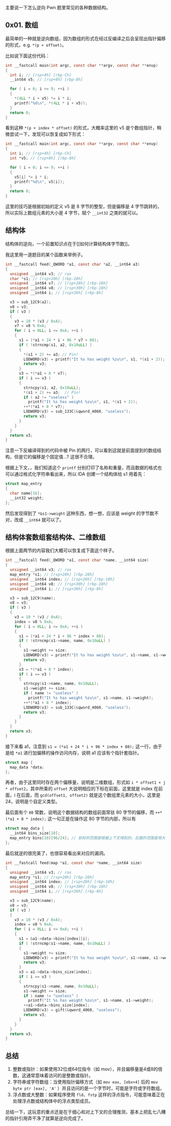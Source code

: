 主要说一下怎么逆向 Pwn 题里常见的各种数据结构。

## 0x01. 数组

最简单的一种就是逆向数组，因为数组的形式在经过反编译之后会呈现出指针偏移的形式，e.g. `*(p + offset)`。

比如说下面这份代码：

```c
int __fastcall main(int argc, const char **argv, const char **envp)
{
  int i; // [rsp+4h] [rbp-Ch]
  __int64 v5; // [rsp+8h] [rbp-8h]

  for ( i = 0; i <= 9; ++i )
  {
    *(4LL * i + v5) *= i * i;
    printf("%d\n", *(4LL * i + v5));
  }
  return 0;
}
```
看到这种 `*(p + index * offset)` 的形式，大概率这里的 v5 是个数组指针，稍微尝试一下，发现可以恢复成如下形式：

```c
int __fastcall main(int argc, const char **argv, const char **envp)
{
  int i; // [rsp+4h] [rbp-Ch]
  int *v5; // [rsp+8h] [rbp-8h]

  for ( i = 0; i <= 9; ++i )
  {
    v5[i] *= i * i;
    printf("%d\n", v5[i]);
  }
  return 0;
}
```

这里的技巧是根据初始的定义 v5 是 8 字节的整型，但是偏移是 4 字节跳转的，所以实际上数组元素的大小是 4 字节，赋个 `__int32` 之类的就可以。

## 结构体

结构体的逆向，一个前置知识点在于[[如何计算结构体字节数]]。

我这里用一道题目的某个函数来举例子。

```c
int __fastcall feed(_QWORD *a1, const char *a2, __int64 a3)
{
  unsigned __int64 v3; // rax
  char *s1; // [rsp+20h] [rbp-20h]
  unsigned __int64 v7; // [rsp+28h] [rbp-18h]
  unsigned __int64 v8; // [rsp+30h] [rbp-10h]
  unsigned __int64 i; // [rsp+38h] [rbp-8h]

  v3 = sub_12C9(a2);
  v8 = v3;
  if ( v3 )
  {
    v3 = 10 * (v3 / 0xA);
    v7 = v8 % 0xA;
    for ( i = 0LL; i <= 0xA; ++i )
    {
      s1 = (*a1 + 24 * i + 96 * v7 + 80);
      if ( !strncmp(s1, a2, 0x10uLL) )
      {
        *(s1 + 2) += a3; // Pin!
        LODWORD(v3) = printf("It %s has weight %zu\n", s1, *(s1 + 2));
        return v3;
      }
      v3 = *(*a1 + 8 * v7);
      if ( i == v3 )
      {
        strncpy(s1, a2, 0x10uLL);
        *(s1 + 2) += a3;  // Pin!
        if ( a2 != "useless" )
          printf("It %s has weight %zu\n", s1, *(s1 + 2));
        ++*(*a1 + 8 * v7);
        LODWORD(v3) = sub_133C(&qword_4060, "useless");
        return v3;
      }
    }
  }
  return v3;
}
```
注意一下反编译得到的代码中被 Pin 的两行，可以看到这就是前面提到的数组结构，但是它的偏移是个固定值...? 这很不合理。

根据上下文，，我们知道这个 `printf` 分别打印了名称和重量，而且数据的格式也可以通过格式化字符串看出来，所以 IDA 创建一个结构体给 s1 用着先：

```c
struct map_entry
{
  char name[16];
  __int32 weight;
};
```

然后发现得到了 `*&s1->weight` 这种东西，想一想，应该是 weight 的字节数不对，改成 `__int64` 就可以了。

## 结构体套数组套结构体、二维数组

根据上面两节的内容我们大概可以恢复成下面这个样子。

```c
int __fastcall feed(_QWORD *a1, const char *name, __int64 size)
{
  unsigned __int64 v3; // rax
  map_entry *s1; // [rsp+20h] [rbp-20h]
  unsigned __int64 index; // [rsp+28h] [rbp-18h]
  unsigned __int64 v8; // [rsp+30h] [rbp-10h]
  unsigned __int64 i; // [rsp+38h] [rbp-8h]

  v3 = sub_12C9(name);
  v8 = v3;
  if ( v3 )
  {
    v3 = 10 * (v3 / 0xA);
    index = v8 % 0xA;
    for ( i = 0LL; i <= 0xA; ++i )
    {
      s1 = (*a1 + 24 * i + 96 * index + 80);
      if ( !strncmp(s1->name, name, 0x10uLL) )
      {
        s1->weight += size;
        LODWORD(v3) = printf("It %s has weight %zu\n", s1->name, s1->weight);
        return v3;
      }
      v3 = *(*a1 + 8 * index);
      if ( i == v3 )
      {
        strncpy(s1->name, name, 0x10uLL);
        s1->weight += size;
        if ( name != "useless" )
          printf("It %s has weight %zu\n", s1->name, s1->weight);
        ++*(*a1 + 8 * index);
        LODWORD(v3) = sub_133C(&qword_4060, "useless");
        return v3;
      }
    }
  }
  return v3;
}
```

接下来看 a1，注意到 `s1 = (*a1 + 24 * i + 96 * index + 80);` 这一行，由于是给 `*a1` 进行加偏移的操作访问内存，说明 a1 应该有个指针套指针。

```c
struct map {
  map_data *data;
};
```

再者，由于这里同时存在两个偏移量，说明是二维数组，形式如 `i * offset1 + j * offset2`，其中所乘的 `offset` 大说明相应的下标在前面，这里就是 index 在前面，i 在后面，而 `gcd(offset1, offset2)` 就是这个数组里元素的大小，这里是 24，说明是个自定义类型。

最后面有个 `80` 常数，说明这个数据结构的数组前面常驻 80 字节的偏移，而 `++*(*a1 + 8 * index);` 这一句正是在操作这 80 字节的内部，所以有

```c
struct map_data {
  __int64 bins_size[10];
  map_entry bins[10][96/24]; // 前标的范围是根据上下文得到的，后面的范围是用大的 offset 除以小的 offset
};
```

最后就逆的很完美了，也很容易看出来对应的漏洞。

```c
int __fastcall feed(map *a1, const char *name, __int64 size)
{
  unsigned __int64 v3; // rax
  map_entry *s1; // [rsp+20h] [rbp-20h]
  unsigned __int64 index; // [rsp+28h] [rbp-18h]
  unsigned __int64 v8; // [rsp+30h] [rbp-10h]
  unsigned __int64 i; // [rsp+38h] [rbp-8h]

  v3 = sub_12C9(name);
  v8 = v3;
  if ( v3 )
  {
    v3 = 10 * (v3 / 0xA);
    index = v8 % 0xA;
    for ( i = 0LL; i <= 0xA; ++i )
    {
      s1 = &a1->data->bins[index][i];
      if ( !strncmp(s1->name, name, 0x10uLL) )
      {
        s1->weight += size;
        LODWORD(v3) = printf("It %s has weight %zu\n", s1->name, s1->weight);
        return v3;
      }
      v3 = a1->data->bins_size[index];
      if ( i == v3 )
      {
        strncpy(s1->name, name, 0x10uLL);
        s1->weight += size;
        if ( name != "useless" )
          printf("It %s has weight %zu\n", s1->name, s1->weight);
        ++a1->data->bins_size[index];
        LODWORD(v3) = gift(&qword_4060, "useless");
        return v3;
      }
    }
  }
  return v3;
}
```

## 总结

1. 整数或指针：如果使用32位或64位指令（如 mov），并且偏移量是4或8的倍数，这通常意味着访问的是整数或指针。
2. 字符串或字符数组：当使用指针偏移方式（如 `mov eax, [ebx+4]` 后的 `mov byte ptr [eax], 'A'` ）并且访问的是一个字节时，可能是字符或字符数组。
3. 浮点数或大整数：如果程序使用 `fld`、`fstp` 这样的浮点指令，可能意味着正在处理浮点数或结构体中的浮点类型成员。

总结一下，这玩意的重点还是在于细心和对上下文的合理推测，基本上把乱七八糟的指针引用弄干净了就算是逆向完成了。